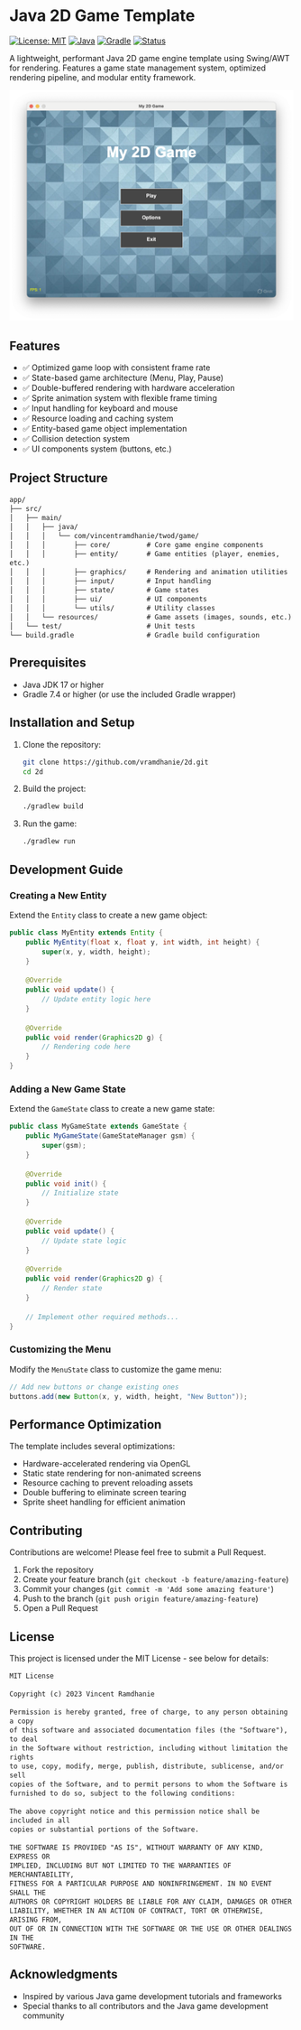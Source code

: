 # Java 2D Game Template

[![License: MIT](https://img.shields.io/badge/License-MIT-yellow.svg)](https://opensource.org/licenses/MIT)
[![Java](https://img.shields.io/badge/Java-17%2B-orange)](https://www.oracle.com/java/technologies/javase/jdk17-archive-downloads.html)
[![Gradle](https://img.shields.io/badge/Gradle-7.4%2B-blue)](https://gradle.org/)
[![Status](https://img.shields.io/badge/Status-Development-green)](https://github.com/your-username/2d)

A lightweight, performant Java 2D game engine template using Swing/AWT for rendering. Features a game state management system, optimized rendering pipeline, and modular entity framework.

![Game Screenshot](docs/screenshots/menu.png)

## Features

- ✅ Optimized game loop with consistent frame rate
- ✅ State-based game architecture (Menu, Play, Pause)
- ✅ Double-buffered rendering with hardware acceleration
- ✅ Sprite animation system with flexible frame timing
- ✅ Input handling for keyboard and mouse
- ✅ Resource loading and caching system
- ✅ Entity-based game object implementation
- ✅ Collision detection system
- ✅ UI components system (buttons, etc.)

## Project Structure

```
app/
├── src/
│   ├── main/
│   │   ├── java/
│   │   │   └── com/vincentramdhanie/twod/game/
│   │   │       ├── core/         # Core game engine components
│   │   │       ├── entity/       # Game entities (player, enemies, etc.)
│   │   │       ├── graphics/     # Rendering and animation utilities
│   │   │       ├── input/        # Input handling
│   │   │       ├── state/        # Game states
│   │   │       ├── ui/           # UI components
│   │   │       └── utils/        # Utility classes
│   │   └── resources/            # Game assets (images, sounds, etc.)
│   └── test/                     # Unit tests
└── build.gradle                  # Gradle build configuration
```

## Prerequisites

- Java JDK 17 or higher
- Gradle 7.4 or higher (or use the included Gradle wrapper)

## Installation and Setup

1. Clone the repository:
   ```bash
   git clone https://github.com/vramdhanie/2d.git
   cd 2d
   ```

2. Build the project:
   ```bash
   ./gradlew build
   ```

3. Run the game:
   ```bash
   ./gradlew run
   ```

## Development Guide

### Creating a New Entity

Extend the `Entity` class to create a new game object:

```java
public class MyEntity extends Entity {
    public MyEntity(float x, float y, int width, int height) {
        super(x, y, width, height);
    }
    
    @Override
    public void update() {
        // Update entity logic here
    }
    
    @Override
    public void render(Graphics2D g) {
        // Rendering code here
    }
}
```

### Adding a New Game State

Extend the `GameState` class to create a new game state:

```java
public class MyGameState extends GameState {
    public MyGameState(GameStateManager gsm) {
        super(gsm);
    }
    
    @Override
    public void init() {
        // Initialize state
    }
    
    @Override
    public void update() {
        // Update state logic
    }
    
    @Override
    public void render(Graphics2D g) {
        // Render state
    }
    
    // Implement other required methods...
}
```

### Customizing the Menu

Modify the `MenuState` class to customize the game menu:

```java
// Add new buttons or change existing ones
buttons.add(new Button(x, y, width, height, "New Button"));
```

## Performance Optimization

The template includes several optimizations:

- Hardware-accelerated rendering via OpenGL
- Static state rendering for non-animated screens
- Resource caching to prevent reloading assets
- Double buffering to eliminate screen tearing
- Sprite sheet handling for efficient animation

## Contributing

Contributions are welcome! Please feel free to submit a Pull Request.

1. Fork the repository
2. Create your feature branch (`git checkout -b feature/amazing-feature`)
3. Commit your changes (`git commit -m 'Add some amazing feature'`)
4. Push to the branch (`git push origin feature/amazing-feature`)
5. Open a Pull Request

## License

This project is licensed under the MIT License - see below for details:

```
MIT License

Copyright (c) 2023 Vincent Ramdhanie

Permission is hereby granted, free of charge, to any person obtaining a copy
of this software and associated documentation files (the "Software"), to deal
in the Software without restriction, including without limitation the rights
to use, copy, modify, merge, publish, distribute, sublicense, and/or sell
copies of the Software, and to permit persons to whom the Software is
furnished to do so, subject to the following conditions:

The above copyright notice and this permission notice shall be included in all
copies or substantial portions of the Software.

THE SOFTWARE IS PROVIDED "AS IS", WITHOUT WARRANTY OF ANY KIND, EXPRESS OR
IMPLIED, INCLUDING BUT NOT LIMITED TO THE WARRANTIES OF MERCHANTABILITY,
FITNESS FOR A PARTICULAR PURPOSE AND NONINFRINGEMENT. IN NO EVENT SHALL THE
AUTHORS OR COPYRIGHT HOLDERS BE LIABLE FOR ANY CLAIM, DAMAGES OR OTHER
LIABILITY, WHETHER IN AN ACTION OF CONTRACT, TORT OR OTHERWISE, ARISING FROM,
OUT OF OR IN CONNECTION WITH THE SOFTWARE OR THE USE OR OTHER DEALINGS IN THE
SOFTWARE.
```

## Acknowledgments

- Inspired by various Java game development tutorials and frameworks
- Special thanks to all contributors and the Java game development community 